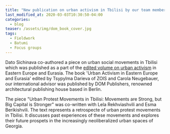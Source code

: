 ```yaml
---
title: "New publication on urban activism in Tbilisi by our team members"
last_modified_at: 2020-03-03T10:30:50-04:00
categories:
  - blog
teaser: /assets/img/dom_book_cover.jpg
tags:
  - Fieldwork
  - Batumi
  - Focus groups
---
```


Dato Sichinava co-authored a piece on urban social movements in Tbilisi which was published as a part of the [edited volume on urban activism](https://dom-publishers.com/products/urban-activism-in-eastern-europe-and-eurasia?_pos=1&_sid=4aa97c602&_ss=r) in Eastern Europe and Eurasia. The book 'Urban Activism in Eastern Europe and Eurasia' edited by Tsypylma Darieva of ZOIS and Carola Neugebauer, our international advisor was published by DOM Publishers, renowned architectural publishing house based in Berlin.

The piece "Urban Protest Movements in Tbilisi: Movements are Strong, but Big Capital is Stronger" was co-written with Lela Rekhviashvili and Esma Berikishvili. The text represents a retrospecte of urban protest movements in Tbilisi. It discusses past experiences of these movements and explores their future prospets in the increasingly neoliberalized urban spaces of Georgia.

[]("/assets/img/dom_book_cover.jpg")
